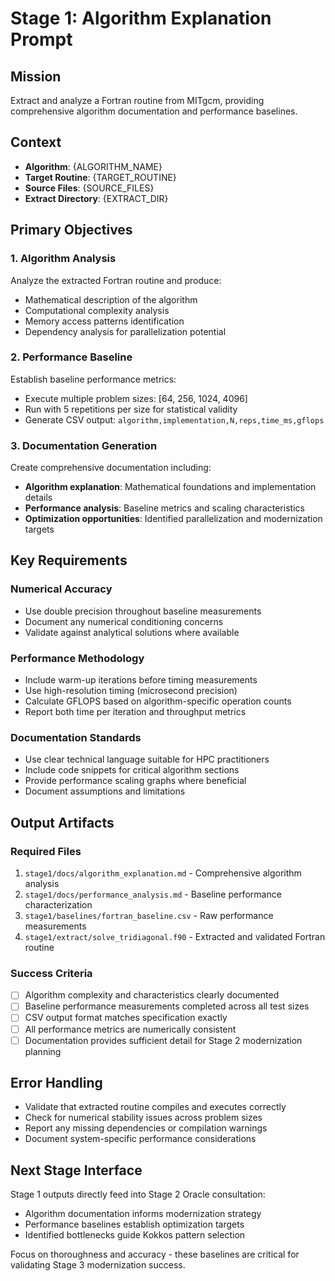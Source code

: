 # Stage 1: Algorithm Explanation Prompt

## Mission
Extract and analyze a Fortran routine from MITgcm, providing comprehensive algorithm documentation and performance baselines.

## Context
- **Algorithm**: {ALGORITHM_NAME}
- **Target Routine**: {TARGET_ROUTINE}
- **Source Files**: {SOURCE_FILES}
- **Extract Directory**: {EXTRACT_DIR}

## Primary Objectives

### 1. Algorithm Analysis
Analyze the extracted Fortran routine and produce:
- Mathematical description of the algorithm
- Computational complexity analysis  
- Memory access patterns identification
- Dependency analysis for parallelization potential

### 2. Performance Baseline
Establish baseline performance metrics:
- Execute multiple problem sizes: [64, 256, 1024, 4096]  
- Run with 5 repetitions per size for statistical validity
- Generate CSV output: `algorithm,implementation,N,reps,time_ms,gflops`

### 3. Documentation Generation
Create comprehensive documentation including:
- **Algorithm explanation**: Mathematical foundations and implementation details
- **Performance analysis**: Baseline metrics and scaling characteristics
- **Optimization opportunities**: Identified parallelization and modernization targets

## Key Requirements

### Numerical Accuracy
- Use double precision throughout baseline measurements
- Document any numerical conditioning concerns
- Validate against analytical solutions where available

### Performance Methodology  
- Include warm-up iterations before timing measurements
- Use high-resolution timing (microsecond precision)
- Calculate GFLOPS based on algorithm-specific operation counts
- Report both time per iteration and throughput metrics

### Documentation Standards
- Use clear technical language suitable for HPC practitioners
- Include code snippets for critical algorithm sections
- Provide performance scaling graphs where beneficial
- Document assumptions and limitations

## Output Artifacts

### Required Files
1. `stage1/docs/algorithm_explanation.md` - Comprehensive algorithm analysis
2. `stage1/docs/performance_analysis.md` - Baseline performance characterization  
3. `stage1/baselines/fortran_baseline.csv` - Raw performance measurements
4. `stage1/extract/solve_tridiagonal.f90` - Extracted and validated Fortran routine

### Success Criteria
- [ ] Algorithm complexity and characteristics clearly documented
- [ ] Baseline performance measurements completed across all test sizes
- [ ] CSV output format matches specification exactly
- [ ] All performance metrics are numerically consistent
- [ ] Documentation provides sufficient detail for Stage 2 modernization planning

## Error Handling
- Validate that extracted routine compiles and executes correctly
- Check for numerical stability issues across problem sizes
- Report any missing dependencies or compilation warnings
- Document system-specific performance considerations

## Next Stage Interface
Stage 1 outputs directly feed into Stage 2 Oracle consultation:
- Algorithm documentation informs modernization strategy
- Performance baselines establish optimization targets
- Identified bottlenecks guide Kokkos pattern selection

Focus on thoroughness and accuracy - these baselines are critical for validating Stage 3 modernization success.
